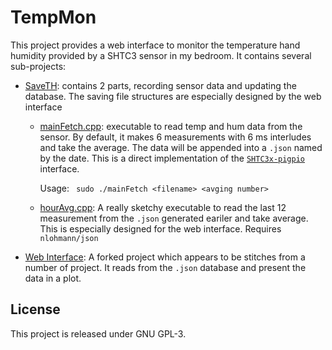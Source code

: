 # TempMon
This project provides a web interface to monitor the temperature hand humidity provided by a SHTC3 sensor in my bedroom. It contains several sub-projects:

- [SaveTH](SaveTH/): contains 2 parts, recording sensor data and updating the database. The saving file structures are especially designed by the web interface
    - [mainFetch.cpp](SaveTH/src/mainFetch.cpp): executable to read temp and hum data from the sensor. By default, it makes 6 measurements with 6 ms interludes and take the average. The data will be appended into a `.json` named by the date. This is a direct implementation of the [`SHTC3x-pigpio`](https://github.com/auda-cz/SHTC3x-pigpio) interface.
    
        Usage:
    ` sudo ./mainFetch <filename> <avging number>`

    - [hourAvg.cpp](SaveTH/src/hourAvg.cpp): A really sketchy executable to read the last 12 measurement from the `.json` generated eariler and take average. This is especially designed for the web interface.
    Requires `nlohmann/json`
- [Web Interface](var/www/html/tm/): A forked project which appears to be stitches from a number of project. It reads from the `.json` database and present the data in a plot.

## License
This project is released under GNU GPL-3.